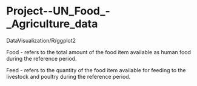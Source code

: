 # Project--UN_Food_-_Agriculture_data
DataVisualization/R/ggplot2


Food - refers to the total amount of the food item available as human food during the reference period.

Feed - refers to the quantity of the food item available for feeding to the livestock and poultry during the reference period.
